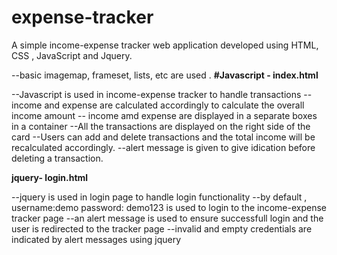 # expense-tracker
A simple income-expense tracker web application developed using HTML, CSS , JavaScript and Jquery.

--basic imagemap, frameset, lists, etc are used .
**#Javascript - index.html**

--Javascript is used in income-expense tracker to handle transactions 
--income and expense are  calculated accordingly to calculate the overall income amount
-- income amd expense are displayed in a separate boxes in a container
--All the transactions are displayed on the right side of the card
--Users can add and delete transactions and the total income will be recalculated accordingly.
--alert message is given to give idication before deleting a transaction.


**jquery- login.html**

--jquery is used in login page  to handle login functionality
--by default , username:demo  password: demo123 is used to login to the income-expense tracker page
--an alert message is used to ensure successfull login and the user is redirected to the tracker page
--invalid and empty credentials are indicated by alert messages using jquery
